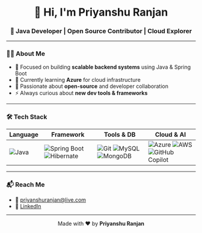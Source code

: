 <h1 align="center">👋 Hi, I'm Priyanshu Ranjan</h1>
<h3 align="center">🚀 Java Developer | Open Source Contributor | Cloud Explorer</h3>

---

### 👨‍💻 About Me

- 🔧 Focused on building **scalable backend systems** using Java & Spring Boot  
- 🌱 Currently learning **Azure** for cloud infrastructure  
- 🤝 Passionate about **open-source** and developer collaboration  
- ⚡ Always curious about **new dev tools & frameworks**

---

### 🛠️ Tech Stack

| Language | Framework | Tools & DB | Cloud & AI |
|----------|-----------|------------|------------|
| ![Java](https://img.shields.io/badge/Java-ED8B00?style=for-the-badge&logo=java&logoColor=white) | ![Spring Boot](https://img.shields.io/badge/Spring%20Boot-6DB33F?style=for-the-badge&logo=spring-boot&logoColor=white) ![Hibernate](https://img.shields.io/badge/Hibernate-59666C?style=for-the-badge&logo=hibernate&logoColor=white) | ![Git](https://img.shields.io/badge/Git-F05033?style=for-the-badge&logo=git&logoColor=white) ![MySQL](https://img.shields.io/badge/MySQL-4479A1?style=for-the-badge&logo=mysql&logoColor=white) ![MongoDB](https://img.shields.io/badge/MongoDB-47A248?style=for-the-badge&logo=mongodb&logoColor=white) | ![Azure](https://img.shields.io/badge/Azure-0072C6?style=for-the-badge&logo=microsoft-azure&logoColor=white) ![AWS](https://img.shields.io/badge/AWS-232F3E?style=for-the-badge&logo=amazon-aws&logoColor=white) ![GitHub Copilot](https://img.shields.io/badge/GitHub%20Copilot-1C1E21?style=for-the-badge&logo=github&logoColor=white) |

---

### 📬 Reach Me

- 📧 [priyanshuranjan@live.com](mailto:priyanshuranjan@live.com)  
- 💼 [LinkedIn](https://www.linkedin.com/in/ipriyanshuranjan/)

---

<p align="center">
  Made with ❤️ by <strong>Priyanshu Ranjan</strong>
</p>
